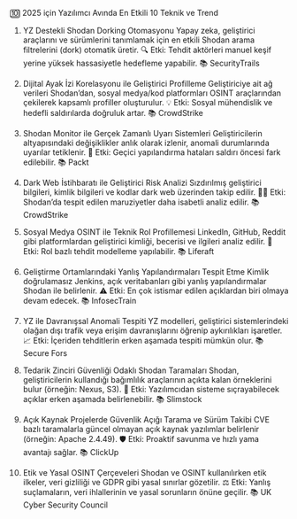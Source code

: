 🔟 2025 için Yazılımcı Avında En Etkili 10 Teknik ve Trend
1. YZ Destekli Shodan Dorking Otomasyonu
Yapay zeka, geliştirici araçlarını ve sürümlerini tanımlamak için en etkili Shodan arama filtrelerini (dork) otomatik üretir.
🔍 Etki: Tehdit aktörleri manuel keşif yerine yüksek hassasiyetle hedefleme yapabilir.
📚 SecurityTrails

2. Dijital Ayak İzi Korelasyonu ile Geliştirici Profilleme
Geliştiriciye ait ağ verileri Shodan’dan, sosyal medya/kod platformları OSINT araçlarından çekilerek kapsamlı profiller oluşturulur.
💡 Etki: Sosyal mühendislik ve hedefli saldırılarda doğruluk artar.
📚 CrowdStrike

3. Shodan Monitor ile Gerçek Zamanlı Uyarı Sistemleri
Geliştiricilerin altyapısındaki değişiklikler anlık olarak izlenir, anomali durumlarında uyarılar tetiklenir.
🔔 Etki: Geçici yapılandırma hataları saldırı öncesi fark edilebilir.
📚 Packt

4. Dark Web İstihbaratı ile Geliştirici Risk Analizi
Sızdırılmış geliştirici bilgileri, kimlik bilgileri ve kodlar dark web üzerinden takip edilir.
🕵️‍♂️ Etki: Shodan’da tespit edilen maruziyetler daha isabetli analiz edilir.
📚 CrowdStrike

5. Sosyal Medya OSINT ile Teknik Rol Profillemesi
LinkedIn, GitHub, Reddit gibi platformlardan geliştirici kimliği, becerisi ve ilgileri analiz edilir.
🤝 Etki: Rol bazlı tehdit modelleme yapılabilir.
📚 Liferaft

6. Geliştirme Ortamlarındaki Yanlış Yapılandırmaları Tespit Etme
Kimlik doğrulamasız Jenkins, açık veritabanları gibi yanlış yapılandırmalar Shodan ile belirlenir.
⚠️ Etki: En çok istismar edilen açıklardan biri olmaya devam edecek.
📚 InfosecTrain

7. YZ ile Davranışsal Anomali Tespiti
YZ modelleri, geliştirici sistemlerindeki olağan dışı trafik veya erişim davranışlarını öğrenip aykırılıkları işaretler.
📈 Etki: İçeriden tehditlerin erken aşamada tespiti mümkün olur.
📚 Secure Fors

8. Tedarik Zinciri Güvenliği Odaklı Shodan Taramaları
Shodan, geliştiricilerin kullandığı bağımlılık araçlarının açıkta kalan örneklerini bulur (örneğin: Nexus, S3).
🔗 Etki: Yazılımcıdan sisteme sıçrayabilecek açıklar erken aşamada belirlenebilir.
📚 Slimstock

9. Açık Kaynak Projelerde Güvenlik Açığı Tarama ve Sürüm Takibi
CVE bazlı taramalarla güncel olmayan açık kaynak yazılımlar belirlenir (örneğin: Apache 2.4.49).
🛡️ Etki: Proaktif savunma ve hızlı yama avantajı sağlar.
📚 ClickUp

10. Etik ve Yasal OSINT Çerçeveleri
Shodan ve OSINT kullanılırken etik ilkeler, veri gizliliği ve GDPR gibi yasal sınırlar gözetilir.
⚖️ Etki: Yanlış suçlamaların, veri ihlallerinin ve yasal sorunların önüne geçilir.
📚 UK Cyber Security Council
